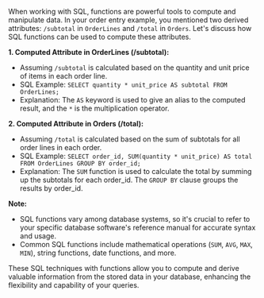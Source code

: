 When working with SQL, functions are powerful tools to compute and manipulate data. In your order entry example, you mentioned two derived attributes: `/subtotal` in `OrderLines` and `/total` in `Orders`. Let's discuss how SQL functions can be used to compute these attributes.

**1. Computed Attribute in OrderLines (/subtotal):**
   - Assuming `/subtotal` is calculated based on the quantity and unit price of items in each order line.
   - SQL Example: `SELECT quantity * unit_price AS subtotal FROM OrderLines;`
   - Explanation: The `AS` keyword is used to give an alias to the computed result, and the `*` is the multiplication operator.

**2. Computed Attribute in Orders (/total):**
   - Assuming `/total` is calculated based on the sum of subtotals for all order lines in each order.
   - SQL Example: `SELECT order_id, SUM(quantity * unit_price) AS total FROM OrderLines GROUP BY order_id;`
   - Explanation: The `SUM` function is used to calculate the total by summing up the subtotals for each order_id. The `GROUP BY` clause groups the results by order_id.

**Note:**
   - SQL functions vary among database systems, so it's crucial to refer to your specific database software's reference manual for accurate syntax and usage.
   - Common SQL functions include mathematical operations (`SUM`, `AVG`, `MAX`, `MIN`), string functions, date functions, and more.

These SQL techniques with functions allow you to compute and derive valuable information from the stored data in your database, enhancing the flexibility and capability of your queries.